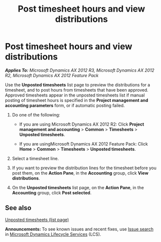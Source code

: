 ﻿---
title: Post timesheet hours and view distributions
TOCTitle: Post timesheet hours and view distributions
ms:assetid: 5bd42802-2ff2-4b8b-b162-74ecafceaa97
ms:mtpsurl: https://technet.microsoft.com/en-us/library/Hh597105(v=AX.60)
ms:contentKeyID: 39519153
ms.date: 04/18/2014
mtps_version: v=AX.60
f1_keywords:
- post timesheets
- timesheet distributions
- unposted timesheets
---

# Post timesheet hours and view distributions 


_**Applies To:** Microsoft Dynamics AX 2012 R3, Microsoft Dynamics AX 2012 R2, Microsoft Dynamics AX 2012 Feature Pack_

Use the **Unposted timesheets** list page to preview the distributions for a timesheet, and to post hours from timesheets that have been approved. Approved timesheets appear in the unposted timesheets list if manual posting of timesheet hours is specified in the **Project management and accounting parameters** form, or if automatic posting failed.

1.  Do one of the following:
    
      - If you are using Microsoft Dynamics AX 2012 R2: Click **Project management and accounting** \> **Common** \> **Timesheets** \> **Unposted timesheets**.
    
      - If you are usingMicrosoft Dynamics AX 2012 Feature Pack: Click **Home** \> **Common** \> **Timesheets** \> **Unposted timesheets**.

2.  Select a timesheet line.

3.  If you want to preview the distribution lines for the timesheet before you post them, on the **Action Pane**, in the **Accounting** group, click **View distributions**.

4.  On the **Unposted timesheets** list page, on the **Action Pane**, in the **Accounting** group, click **Post selected**.

## See also

[Unposted timesheets (list page)](https://technet.microsoft.com/en-us/library/hh597166\(v=ax.60\))

  
**Announcements:** To see known issues and recent fixes, use [Issue search](http://go.microsoft.com/fwlink/?linkid=389258) in [Microsoft Dynamics Lifecycle Services](http://go.microsoft.com/fwlink/?linkid=306505) (LCS).

